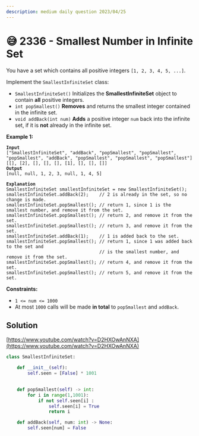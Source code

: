 ```yaml
---
description: medium daily question 2023/04/25
---
```


# 😅 2336 - Smallest Number in Infinite Set

You have a set which contains all positive integers `[1, 2, 3, 4, 5, ...]`.

Implement the `SmallestInfiniteSet` class:

* `SmallestInfiniteSet()` Initializes the **SmallestInfiniteSet** object to contain **all** positive integers.
* `int popSmallest()` **Removes** and returns the smallest integer contained in the infinite set.
* `void addBack(int num)` **Adds** a positive integer `num` back into the infinite set, if it is **not** already in the infinite set.

&#x20;

**Example 1:**

<pre><code><strong>Input
</strong>["SmallestInfiniteSet", "addBack", "popSmallest", "popSmallest", "popSmallest", "addBack", "popSmallest", "popSmallest", "popSmallest"]
[[], [2], [], [], [], [1], [], [], []]
<strong>Output
</strong>[null, null, 1, 2, 3, null, 1, 4, 5]

<strong>Explanation
</strong>SmallestInfiniteSet smallestInfiniteSet = new SmallestInfiniteSet();
smallestInfiniteSet.addBack(2);    // 2 is already in the set, so no change is made.
smallestInfiniteSet.popSmallest(); // return 1, since 1 is the smallest number, and remove it from the set.
smallestInfiniteSet.popSmallest(); // return 2, and remove it from the set.
smallestInfiniteSet.popSmallest(); // return 3, and remove it from the set.
smallestInfiniteSet.addBack(1);    // 1 is added back to the set.
smallestInfiniteSet.popSmallest(); // return 1, since 1 was added back to the set and
                                   // is the smallest number, and remove it from the set.
smallestInfiniteSet.popSmallest(); // return 4, and remove it from the set.
smallestInfiniteSet.popSmallest(); // return 5, and remove it from the set.
</code></pre>

&#x20;

**Constraints:**

* `1 <= num <= 1000`
* At most `1000` calls will be made **in total** to `popSmallest` and `addBack`.

## Solution

[https://www.youtube.com/watch?v=D2HXOwAnNXA](https://www.youtube.com/watch?v=D2HXOwAnNXA)

```python
class SmallestInfiniteSet:

    def __init__(self):
        self.seen = [False] * 1001
        

    def popSmallest(self) -> int:
        for i in range(1,1001):
            if not self.seen[i] :
                self.seen[i] = True
                return i

    def addBack(self, num: int) -> None:
        self.seen[num] = False

```
